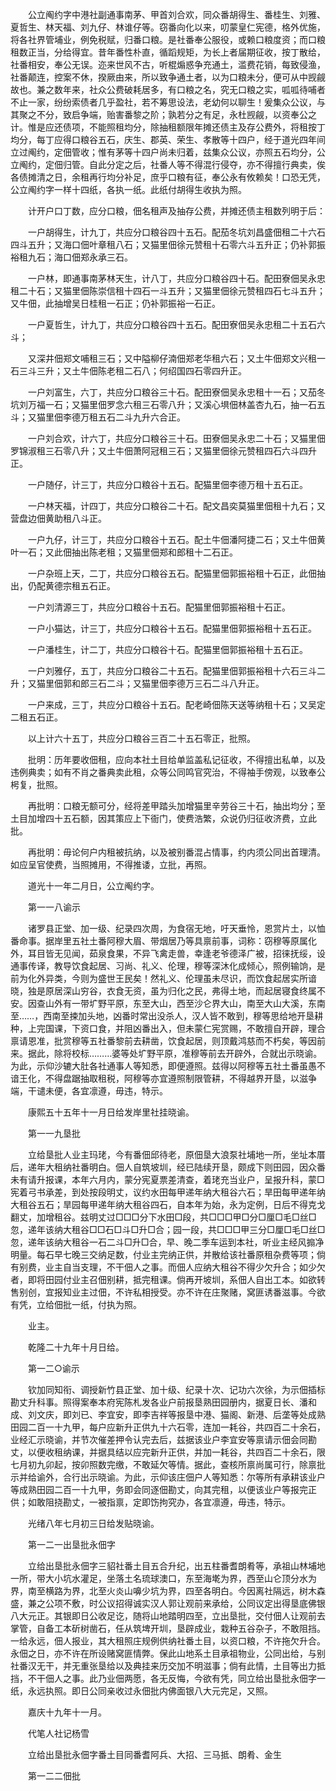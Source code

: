 <!-- { "loadSidebar": true } -->
　　公立阄约字中港社副通事南茅、甲首刘合欢，同众番胡得生、番桂生、刘雅、夏哲生、林天福、刘九仔、林谁仔等。窃番向化以来，叨蒙皇仁宪德，格外优施，将各社界管埔业，例免税赋，归番口粮。是社番奉公服役，或赖口粮度资；而口粮租数正当，分给得宜。昔年番性朴直，循蹈规矩，为长上者届期征收，按丁散给，社番相安，奉公无误。迩来世风不古，听棍煽惑争充通土，滥费花销，每致侵渔，社番颠连，控案不休，揆厥由来，所以致争通土者，以为口粮未分，便可从中觊觎故也。兼之数年来，社众公费破耗居多，有口粮之名，究无口粮之实，呱呱待哺者不止一家，纷纷索债者几乎盈社，若不筹思设法，老幼何以聊生！爰集众公议，与其聚之不分，致启争端，贻害番黎之阶；孰若分之有足，永杜觊觎，以资奉公之计。惟是应还债项，不能照租均分，除抽租额限年摊还债主及存公费外，将租按丁均分，每丁应得口粮谷五石，庆生、郡英、荣生、孝散等十四户，经于道光四年间立过阄约，定佃管收；惟有茅等十四户尚未归着，兹集众公议，亦照五石均分，公立阄约，定佃归管。自此分定之后，社番人等不得混行侵夺，亦不得擅行典卖，俟各债摊清之日，余租再行均分补足，庶乎口粮有征，奉公永有攸赖矣！口恐无凭，公立阄约字一样十四纸，各执一纸。此纸付胡得生收执为照。

　　计开户口丁数，应分口粮，佃名租声及抽存公费，并摊还债主租数列明于后：

　　一户胡得生，计九丁，共应分口粮谷四十五石。配茄冬坑刘昌盛佃租二十六石四斗五升；又海口佃叶章租八石；又猫里佃徐元赞租十石零六斗五升正；仍补郭振裕租九石；海口佃郑永承三石。

　　一户林，即通事南茅林天生，计八丁，共应分口粮谷四十石。配田寮佃吴永忠租二十石；又猫里佃陈崇信租十四石一斗五升；又猫里佃徐元赞租四石七斗五升；又牛佃，此抽增吴日桂租一石正；仍补郭振裕一石正。

　　一户夏哲生，计九丁，共应分口粮谷四十五石。配田寮佃吴永忠租二十五石六斗；

　　又深井佃郑文哺租三石；又中隘柳仔湳佃郑老华租六石；又土牛佃郑文兴租一石三斗三升；又土牛佃陈老租二石八；何绍国四石零四升正。

　　一户刘富生，六丁，共应分口粮谷三十石。配田寮佃吴永忠租十一石；又茄冬坑刘万福一石；又猫里佃罗念六租三石零八升；又溪心埧佃林盖杏九石，抽一石五斗；又猫里佃李德万租五石二斗九升六合正。

　　一户刘合欢，计六丁，共应分口粮谷三十石。田寮佃吴永忠二十石；又猫里佃罗锦淑租三石零八升；又土牛佃萧阿冠租三石；又猫里佃徐元赞租四石六斗四升正。

　　一户随仔，计三丁，共应分口粮谷十五石。配猫里佃李德万租十五石正。

　　一户林天福，计四丁，共应分口粮谷二十石。配文昌奕莫猫里佃租十九石；又营盘边佃黄助租八斗正。

　　一户九仔，计三丁，共应分口粮谷十五石。配土牛佃潘阿捷二石；又土牛佃黄叶一石；又此佃抽出陈老租；又猫里佃郑和郎租十二石正。

　　一户杂班上天，二丁，共应分口粮谷五石。配猫里佃郭振裕租十石正，此佃抽出，仍配黄德宗租五石正。

　　一户刘清源三丁，共应分口粮谷十五石。配猫里佃郭振裕租十石正。

　　一户小猫达，计三丁，共应分口粮谷十五石。配猫里佃郭振裕租十五石正。

　　一户潘桂生，计二丁，共应分口粮谷十石。配猫里佃郭振裕租十五石正。

　　一户刘雅仔，五丁，共应分口粮谷二十五石。配猫里佃郭振裕租十六石三斗二升；又猫里佃郭和郎三石二斗；又猫里佃李德万三石二斗八升正。

　　一户来成，三丁，共应分口粮谷十五石。配老崎佃陈天送等纳租十石；又吴定二租五石正。

　　以上计六十五丁，共应分口粮谷三百二十五石零正，批照。

　　批明：历年要收佃租，应向本社土目给单监盖私记征收，不得擅出私单，以及违例典卖；如有不肖之番典卖此租，众等公同鸣官究治，不得袖手傍观，以致奉公枵复，批照。

　　再批明：口粮无额可分，经将差甲踏头加增猫里辛劳谷三十石，抽出均分；至土目加增四十五石额，因其策应上下衙门，使费浩繁，众说仍归征收济费，立此批。

　　再批明：毋论何户内租被抗纳，以及被别番混占情事，约内须公同出首理清。如应呈官使费，当照摊用，不得推诿，立批，再照。

　　道光十一年二月日，公立阄约字。

　　第一一八谕示

　　诸罗县正堂、加一级、纪录四次周，为食宿无地，吁天垂怜，恩赏片土，以恤番命事。据岸里五社土番阿穆大眉、带烟居乃等具禀前事，词称：窃穆等原属化外，耳目皆无见闻，茹泉食果，不异飞禽走兽，幸逢老爷德泽广被，招徕抚绥，设通事传译，教导饮食起居、习尚、礼义、伦理，穆等深沐化成倾心，照例输饷，是前为化外异类，今则为盛世王民矣！然礼义、伦理虽未尽识，而饮食起居实所谙晓，独是原居深山穷谷，衣食无资，虽为归化之民，弗得土地，而起居寝食终属不安。因查山外有一带圹野平原，东至大山，西至沙仑界大山，南至大山大溪，东南至……，西南至捒加头地，凶番时常出没杀人，汉人皆不敢到，穆等思给地开垦耕种，上完国课，下资口食，并阻凶番出入，但未蒙仁宪赏赐，不敢擅自开辟，理合禀请恩准，批赏穆等五社番黎前去耕凿，饮食起居，则顶戴鸿慈而不朽矣，等因前来。据此，除将校标………婆等处圹野平原，准穆等前去开辟外，合就出示晓谕。为此，示仰沙辘大肚各社通事人等知悉，即便遵照。兹得以阿穆等五社土番虽愚不谙王化，不得盘踞抽取租税，阿穆等亦宜遵照制限管耕，不得越界开垦，以滋争端，干谴未便，各宜凛遵，毋违，特示。

　　康熙五十五年十一月日给发岸里社挂晓谕。

　　第一一九垦批

　　立给垦批人业主玛珯，今有番佃邱待老，原佃垦大浪泵社埔地一所，坐址本厝后，递年大租纳社番明白。佃人自筑坡圳，经已陆续开垦，颇成下则田园，因众番未有请升报课，本年六月内，蒙分宪夏票差清查，着珯充当业户，呈报升科，蒙□宪着弓书承差，到处按段明丈，议约水田每甲递年纳大租谷六石；旱田每甲递年纳大租谷五石；旱园每甲递年纳大租谷四石，自本年为始，永为定例，日后不得克戈翻丈，加增租谷。兹明丈过□□□分下水田□段，共□□□甲□分□厘□毛□丝□忽，递年该纳大租谷□□石□斗□升□合；园一段，共□□□甲三分□厘□毛□丝□忽，递年该纳大租谷一石二斗□升□合，早、晚二季车运到本社，听业主经风搧净明量。每石早七晚三交纳足数，付业主完纳正供，并散给该社番原租杂费等项；倘有别费，业主自当支理，不干佃人之事。而佃人应纳大租谷不得少欠升合；如少欠者，即将田园付业主召佃别耕，抵完租课。倘再开坡圳，系佃人自出工本。如欲转售别创，宜报知业主过佃，不许私相授受。亦不许在庄聚赌，窝匪诱番滋事。今欲有凭，立给佃批一纸，付执为照。

　　业主。

　　乾隆二十九年十月日给。

　　第一二○谕示

　　钦加同知衔、调授新竹县正堂、加十级、纪录十次、记功六次徐，为示佃插标勘丈升科事。照得案奉本府宪陈札发各业户前报垦熟田园册内，据夏日长、潘和成、刘文庆，即刘已、李宜安，即李吉祥等报垦中港、猫阁、新港、后垄等处成熟田园二百一十九甲，每户应新升正供九十六石零，连加一耗谷，共四百二十余石，业经汇示晓谕，并节次催差押令认完去后，兹据该业户李宜安等禀请示佃会同勘丈，以便收租纳课，并据具结以应完新升正供，并加一耗谷，共四百二十余石，限七月初九卯起，按卯照数完缴，不敢延欠等情。据此，查核所禀尚属可行，除禀批示并给谕外，合行出示晓谕。为此，示仰该庄佃户人等知悉：尔等所有承耕该业户等成熟田园二百一十九甲，务即会同逐佃勘丈，向其完租，以便该业户等报完正供；如敢阻挠勘丈，一被指禀，定即饬拘究办，各宜凛遵，毋违，特示。

　　光绪八年七月初三日给发贴晓谕。

　　第一二一出垦批永佃字

　　立给出垦批永佃字三貂社番土目五合升纪，出五柱番耆朗肴等，承祖山林埔地一所，带大小坑水灌足，坐落土名琉球澳口，东至海墘为界，西至山仑顶分水为界，南至横路为界，北至火炎山嚊少坑为界，四至各明白。今因离社隔远，树木森盛，兼之公项不敷，时公议招得诚实汉人郭让观前来承给，公同议定出得垦底佛银八大元正。其银即日公收足讫，随将山地踏明四至，立出垦批，交付佃人让观前去掌管，自备工本斫树凿石，任从筑埤开圳，垦辟成业，栽种五谷杂子，不敢阻挡。一给永远，佃人报业，其大租照庄规例供纳社番土目，以资口粮，不许拖欠升合。永佃之日，亦不许在所设赌窝匪情弊。保此山地系土目承祖物业，公同出给，与别社番汉无干，并无重张垦给以及典挂来历交加不明滋事；倘有此情，土目等出力抵挡，不干佃人之事。此乃业佃两愿，各无反悔，今欲有凭，同立给出垦批永佃字一纸，永远执照。即日公同亲收过永佃批内佛面银八大元完足，又照。

　　嘉庆十九年十一月。

　　代笔人社记杨雪

　　立给出垦批永佃字番土目同番耆阿兵、大招、三马抵、朗肴、金生

　　第一二二佃批

